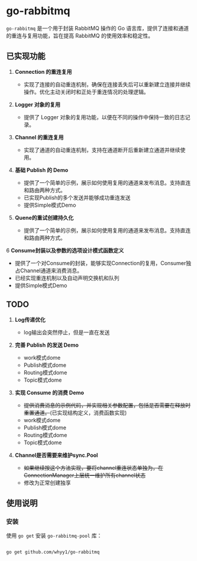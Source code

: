 # go-rabbitmq

`go-rabbitmq` 是一个用于封装 RabbitMQ 操作的 Go 语言库，提供了连接和通道的重连与复用功能，旨在提高 RabbitMQ 的使用效率和稳定性。

## 已实现功能

1. **Connection 的重连复用**
    - 实现了连接的自动重连机制，确保在连接丢失后可以重新建立连接并继续操作。优化主动关闭时和正处于重连情况的处理逻辑。

2. **Logger 对象的复用**
    - 提供了 Logger 对象的复用功能，以便在不同的操作中保持一致的日志记录。

3. **Channel 的重连复用**
    - 实现了通道的自动重连机制，支持在通道断开后重新建立通道并继续使用。

4. **基础 Publish 的 Demo**
   - 提供了一个简单的示例，展示如何使用复用的通道来发布消息。支持直连和路由两种方式。
   - 已实现Publish的多个发送并能够成功重连发送
   - 提供Simple模式Demo

5. **Quene的重试创建持久化**
   - 提供了一个简单的示例，展示如何使用复用的通道来发布消息。支持直连和路由两种方式。

6 **Consume封装以及参数的选项设计模式函数定义**
   - 提供了一个对Consume的封装，能够实现Connection的复用，Consumer独占Channel通道来消费消息。
   - 已经实现重连机制以及自动声明交换机和队列
   - 提供Simple模式Demo
   

## TODO

1. **Log传递优化**
    - log输出会突然停止，但是一直在发送

2. **完善 Publish 的发送 Demo**
    - work模式dome
    - Publish模式dome
    - Routing模式dome
    - Topic模式dome

3. **实现 Consume 的消费 Demo**
   - ~~提供消费消息的示例代码，并实现相关参数配置，包括是否需要在释放时重置通道。~~(已实现结构定义，消费函数实现)
   - work模式dome
   - Publish模式dome
   - Routing模式dome
   - Topic模式dome
   
4. **Channel是否需要来维护sync.Pool**
   - ~~如果继续按这个方法实现，要将channel重连状态单独为，在ConnectionManager上层统一维护所有channel状态~~
   - 修改为正常创建独享


## 使用说明

### 安装

使用 `go get` 安装 `go-rabbitmq-pool` 库：

```sh

go get github.com/whyy1/go-rabbitmq
